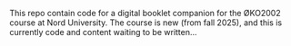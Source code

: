 This repo contain code for a digital booklet companion for the ØKO2002 course at Nord University. The course is new (from fall 2025), and this is currently code and content waiting to be written...
